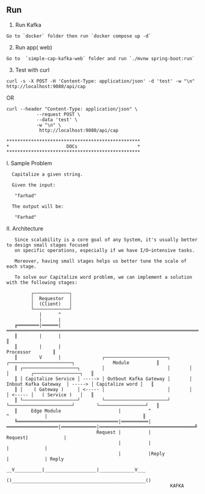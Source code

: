##  Run 

1. Run Kafka

```
Go to `docker` folder then run `docker compose up -d`
```

2. Run app(	web)

```
Go to  `simple-cap-kafka-web` folder and run `./mvnw spring-boot:run`
```

3. Test with curl

```
curl -s -X POST -H 'Content-Type: application/json' -d 'test' -w "\n"  http://localhost:9080/api/cap
```

OR

```
curl --header "Content-Type: application/json" \
           --request POST \
           --data 'test' \
           -w "\n" \
            http://localhost:9080/api/cap
```

    *************************************************
    *                     DOCs                      *
    *************************************************

I. Sample Problem
    
      Capitalize a given string.
    
      Given the input:
       
       "farhad"
       
      The output will be:
    
       "Farhad"

II. Architecture

       Since scalability is a core goal of any System, it's usually better to design small stages focused 
       on specific operations, especially if we have I/O─intensive tasks. 

       Moreover, having small stages helps us better tune the scale of each stage.

       To solve our Capitalize word problem, we can implement a solution with the following stages:


``` 
         ┌─────────────┐ 
         │  Requestor  │
         │  (Client)   │
         └─────────────┘
            |      ^ 
            |      |
   ╔════════|══════|══════════════════════════════════════════════════════════════════════════════════════════════════════╗ 
   ║        |      |                                                                                                      ║
   ║        |      |                                                                                     Processor        ║
   ║        V      |               ┌───────────────────────┐       ┌───────────────────────┐              Module          ║
   ║ ┌────────────────────┐        │                       │       │                       │        ┌─────────────────┐   ║ 
   ║ │ Capitalize Service │ -----> │ Outbout Kafka Gateway │       │ Inbout Kafka Gateway  │ -----> │ Capitalize word │   ║
   ║ │    ( Gateway )     │ <----- │                       │       │                       │ <----- │   ( Service )   │   ║
   ║ └────────────────────┘        └───────────────────────┘       └───────────────────────┘        └─────────────────┘   ║
   ║     Edge Module                     |          ^                   ^             |                                   ║
   ╚═════════════════════════════════════|══════════|═══════════════════|═════════════|═══════════════════════════════════╝
                                 Request |          |            Request|             |
                                         |          |                   |             |
                                         |          |Reply              |             | Reply
                                       __V__________|___________________|_____________V___                                   
                                      ()_________________________________________________()    
                                                            KAFKA
```
